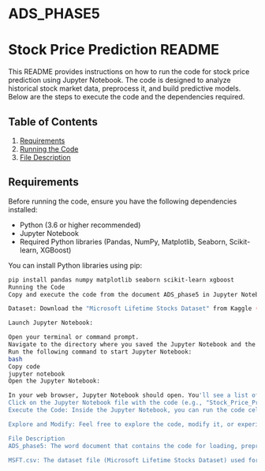 # ADS_PHASE5
# Stock Price Prediction README

This README provides instructions on how to run the code for stock price prediction using Jupyter Notebook. The code is designed to analyze historical stock market data, preprocess it, and build predictive models. Below are the steps to execute the code and the dependencies required.

## Table of Contents
1. [Requirements](#requirements)
2. [Running the Code](#running-the-code)
3. [File Description](#file-description)

## Requirements

Before running the code, ensure you have the following dependencies installed:

- Python (3.6 or higher recommended)
- Jupyter Notebook
- Required Python libraries (Pandas, NumPy, Matplotlib, Seaborn, Scikit-learn, XGBoost)

You can install Python libraries using pip:

```bash
pip install pandas numpy matplotlib seaborn scikit-learn xgboost
Running the Code
Copy and execute the code from the document ADS_phase5 in Jupyter Notebook

Dataset: Download the "Microsoft Lifetime Stocks Dataset" from Kaggle (https://www.kaggle.com/datasets/prasoonkottarathil/microsoft-lifetime-stocks-dataset) and save it in the same directory as the Jupyter Notebook file.

Launch Jupyter Notebook:

Open your terminal or command prompt.
Navigate to the directory where you saved the Jupyter Notebook and the dataset.
Run the following command to start Jupyter Notebook:
bash
Copy code
jupyter notebook
Open the Jupyter Notebook:

In your web browser, Jupyter Notebook should open. You'll see a list of files in your current directory.
Click on the Jupyter Notebook file with the code (e.g., "Stock_Price_Prediction.ipynb").
Execute the Code: Inside the Jupyter Notebook, you can run the code cells one by one. Use the "Run" button or press Shift+Enter while in a cell to execute it. Follow the code comments and markdown cells for guidance.

Explore and Modify: Feel free to explore the code, modify it, or experiment with different features or models for stock price prediction.

File Description
ADS_phase5: The word document that contains the code for loading, preprocessing, and modeling the stock price data.

MSFT.csv: The dataset file (Microsoft Lifetime Stocks Dataset) used for analysis. Downloaded from Kaggle using the following link (https://www.kaggle.com/datasets/prasoonkottarathil/microsoft-lifetime-stocks-dataset).
